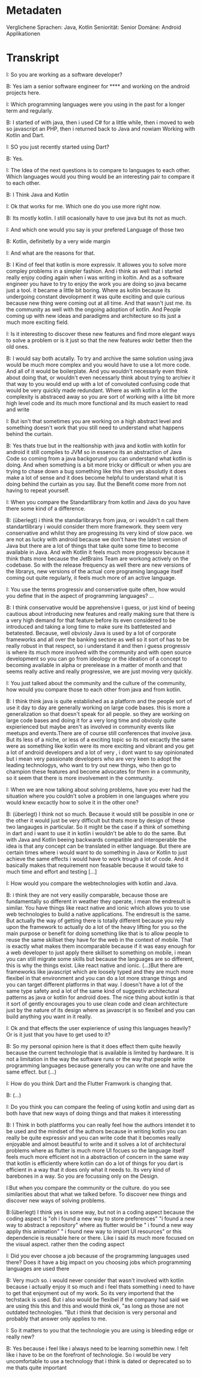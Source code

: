 # Metadaten
Verglichene Sprachen: Java, Kotlin
Seniorität: Senior
Domäne: Android Applikationen

# Transkript


I: So you are working as a software developer?

B: Yes iam a senior software engineer for **** and working on the android projects here.

I: Which programming languages were you using in the past for a longer term and regularly.


B: I started of with java, then i used C# for a little while, then i moved to web so javascript an PHP, then i returned back to Java and nowiam Working with Kotlin and Dart.

I: SO you just recently started using Dart?

B: Yes.


I: The Idea of the next questions is to compare to languages to each other. Which languages would you thing would be an interesting pair to compare it to each other.

B: I Think Java and Kotlin

I: Ok that works for me. Which one do you use more right now. 

B: Its mostly kotlin. I still ocasionally have to use java but its not as much. 

I: And which one would you say is your prefered Language of those two

B: Kotlin, definitetly  by a very wide margin

I: And what are the reasons for that. 

B: I Kind of feel that kotlin is more expressiv. It allowes you to solve more compley problems in a simpler fashion. And i think as well that i started really enjoy coding again when i was writing in koltin. And as a software engineer you have to try to enjoy the work you are doing so java became just a tool. it became a little bit boring. Where as koltin because its undergoing constant devolopment it was quite exciting  and quie curious because new thing were coming out at all time. And that wasn't just me. its the community as well with the ongoing adoption of kotlin. And People coming up with new ideas and paradigms and architecture so its just a much more exciting field.

I: Is it interesting to discover these new features and find more elegant ways to solve a problem or is it just so that the new features wokr better then the old ones. 

B: I would say both acutally. To try and archive the same solution using java would be much more complex and you would have to use a lot more code. And all of it would be boilerplate. And you wouldn't necessarly even think about doing that, or wouldn't even necessarly think about trying to archiev it that way to you would end up with a lot of convoluted confusing code that would be very quickly made redundant. Where as with kotlin a lot the complexity is abstraced away so you are sort of working with a litte
 bit more high level code and its much more functional and its much easiert to read and write

I: But isn't that sometimes you are working on a high abstract level and something doesn't work that you still need to understand what happens behind the curtain. 

B: Yes thats true but in the realtionship with java and kotlin with kotlin for android it still compiles to JVM so in essence its an abstraction of Java Code so coming from a java backgorund you can understand what kotlin is doing. And when something is a bit more tricky or difficult or when you are trying to chase down a bug something like this then yes absolutly it does make a lot of sense and it does become helpful to understand what it is doing behind the curtain as you say. But the Benefit come more from not having to repeat yourself.

I: When you compare the Standartlibrary from kotlin and Java do you have there some kind of a difference. 

B: (überlegt) i think the standarlibrarys from java, or i wouldn't n call them standartlibrary i would consider them more framework. they seem very conservative and whilst they are progressing its very kind of slow pace. we are not as lucky with android because we don't have the latest version of Java but there are a lot of things that take quite some time to become available in Java. And with Kotlin it feels much more progressiv because it think thats more because the JetBrains Team are workong actively on the codebase. So with the release frequency as well there are new versions of the librarys, new versions of the actual core programing language itself coming  out quite regularly, it feels much more of an active language. 

I: You use the terms progressiv and conservative quite often, how would you define  that in the aspect of programming languages? ...

B: I think conservative would be apprehensive i guess, or just kind of beeing cautious about introducing new features and really making sure that there is a very high demand for that  feature before its even considered to be introduced and taking a long time to make sure its battletested  and betatested. Because, well obviosly Java is used by a lot of corporate frameworks and all over the banking sectore as well so it sort of has to be really robust in that respect, so i understand it 
and then i guess progressiv is where its much more involved with the community and with open source development so you can go from ideology or the ideation of a concept to becoming available in alpha or prerelease in a matter of month and that seems really active and really progressive, we are just moving very quickly.

I: You just talked about the community and the culture of the community, how would you compare those to each other from java and from kotlin.

B: I think think java is quite established as a platform and the people sort of use it day to day are generally working on large code bases. this is more a generalization so that doesn't speak for all people. so they are working on large code bases and doing it for a very long time and obviosly quite expierienced but maybe aren't  as involved in community events like meetups and events.There are of course still conferences that involve java. But its less of a niche, or less of a exciting topic so its not excactly the same were as something like kotlin were  its more exciting and vibrant and you get a lot of android  developers and a lot of very , i dont want to say opinionated but i mean very passionate developers who are very keen to adopt the leading technologys, who want to try out new things, who then go to champion these features and become advocates for them in a community, so it seem that there is more involvement in the community. 

I: When we are now talking about solving problems, have you ever had the situation where you couldn't solve a problem in one languages where you would knew excactly how to solve it in the other one? 

B: (überlegt) I think not so much. Because it would still be possible  in one or the other it would just be very difficult but thats more by design of these two langauges in particular.  So it might be the case if a think of something in dart and i want to use it in kotlin i wouldn't be able to do the same. But with Java and Kotlin beeing backwards compatible and interoperable the idea is that any concept can be translated in either language. But there are certain  times where i would want to do something in Java or Kotlin to just achieve the same effects i would have to work trough a lot of code. And it basically makes that requirement non feasable because it would take to much time and effort and testing [...]

I:  How would you compare the webtechnologies with kotlin and Java. 

B: i think they are not very easiliy comparable, because those are fundamentally so different in weather they operate, i mean the endresult is similar. You have things like react native and ionic which allows you to use web technologies to build a native applications. The endresult is the same. But actually the way of getting there is totally different because you rely upon the framework to actually do a lot of the heavy lifting for  you so the main purpose or benefit  for doing something like that is to allow people to reuse the same skillset they have for the web in the context of mobile. That is exactly what makes them incomparable because if it was easy enough for a web developer to just apply there skillset to something on mobile, i mean you can still migrate some skills but because the languages are so different, this is why the things exist. Like react native and ionic. (...)But there are frameworks like javascript which are loosely typed and they are much more flexibel in that environment and you can do a lot more strange things and you can target different platforms in that way. I doesn't have a lot of the same type safety and a lot of the same kind of suggestiv architectural patterns  as java or kotlin for android does. The nice thing about kotlin is that it sort of gently encourages you to use clean code and clean architecture just by the nature of its design where as javascript is so flexibel and you can build anything you want in it really.

I: Ok and that effects the user expierience of using this languages heavily? Or is it just that you have to get used to it?

B: So my personal opinion here is that it does effect them quite heavily because the current technologie that is available is limited by hardware. It is not a limitation in the way the software runs or the way that people write programming languages because generally you can write one and have the same effect. but (...)

I: How do you think Dart and the Flutter Framwork is changing that. 

B: (...)

I: Do you think you can compare the feeling of using kotlin and using dart as both have that new ways of doing things and that makes it interessting

B: I Think in both plattforms you can really feel how the authors intendet it to be used and the mindset of the authors because in writing kotlin you can really be quite expressiv and  you can write code that it becomes really enjoyable and almost beautiful to write and it solves a lot of architectural problems where as flutter is much more UI focues so the language itself feels much more efficient not in a abstraction of concern in the same way that kotlin is efficiently where kotlin can do a lot of things for you dart is efficient in a way that it does only what it needs to. Its very kind of barebones in a way. So you are focussing only on the Design.
 
I:But when you compare the community or the culture. do you see similarities  about that what we talked before. To discover new things and discover new ways of solving problems.
 
B:(überlegt) I think yes in some way, but not in a coding aspect because the coding aspect is "oh i found a new way to store preferences" "i found a new way to abstract a repository"  where as flutter would be " i found a new way appliy this animation" " i found new way to import UI resources" or this dependencie is reusable here or there. Like i said its much more focused on the visual aspect. rather then the coding aspect

I: Did you ever choose a job because of the programming languages used there? Does it have a big impact on you choosing jobs  which programming languages are used there

B: Very much so. i would never consider that wasn't involved with kotlin because i actually enjoy it so much and i feel thats something i need to have to get that enjoyment out of my work. So its very importend  that the techstack is used. But i also would be flexibel if the company had said we are using this this and this and would think ok, "as long as those are not outdated technologies. "But i think that decision is very personal  and probably that answer only applies to me. 

I: So it matters to you that the technologie you are using is bleeding edge or really new? 

B: Yes because i feel like i always need to be learning somethin new. I felt like i have to be on the forefront of technologie. So i would be very uncomfortable to use a technology that i think is dated or deprecated so to me thats quite important